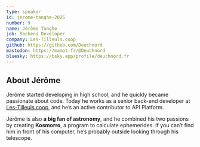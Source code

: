 ```yaml
---
type: speaker
id: jerome-tanghe-2025
number: 9
name: Jérôme Tanghe
job: Backend Developer
company: Les-Tilleuls.coop
github: https://github.com/Deuchnord 
mastodon: https://mamot.fr/@Deuchnord
bluesky: https://bsky.app/profile/deuchnord.fr
---
```


## About Jérôme

Jérôme started developing in high school, and he quickly became passionate about code. Today he works as a senior back-end developer at [Les-Tilleuls.coop](https://les-tilleuls.coop/en), and he’s an active contributor to API Platform.

Jérôme is also **a big fan of astronomy**, and he combined his two passions by creating **Kosmorro**, a program to calculate ephemerides. If you can’t find him in front of his computer, he’s probably outside looking through his telescope.
